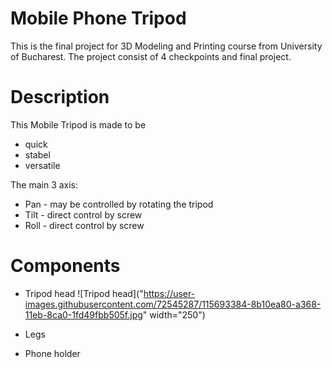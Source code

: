 
# Mobile Phone Tripod
This is the final project for 3D Modeling and Printing course from University of Bucharest.
The project consist of 4 checkpoints and final project. 

# Description
This Mobile Tripod is made to be
* quick
* stabel
* versatile

The main 3 axis:
* Pan  - may be controlled by rotating the tripod
* Tilt - direct control by screw
* Roll - direct control by screw

# Components

* Tripod head
![Tripod head]("https://user-images.githubusercontent.com/72545287/115693384-8b10ea80-a368-11eb-8ca0-1fd49fbb505f.jpg" width="250")
* Legs

* Phone holder
